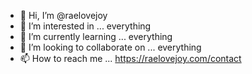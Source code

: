 - 👋 Hi, I’m @raelovejoy
- 👀 I’m interested in ... everything
- 🌱 I’m currently learning ... everything
- 💞️ I’m looking to collaborate on ... everything
- 📫 How to reach me ... https://raelovejoy.com/contact

<!---
raelovejoy/raelovejoy is a ✨ special ✨ repository because its `README.md` (this file) appears on your GitHub profile.
You can click the Preview link to take a look at your changes.
--->
